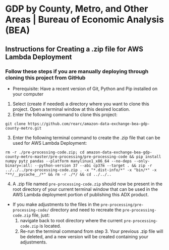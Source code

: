 # GDP by County, Metro, and Other Areas | Bureau of Economic Analysis (BEA)

## Instructions for Creating a .zip file for AWS Lambda Deployment
### Follow these steps if you are manually deploying through cloning this project from GitHub

- Prerequisite: Have a recent version of Git, Python and Pip installed on your computer

1. Select (create if needed) a directory where you want to clone this project. Open a terminal window at this desired location.
2. Enter the following command to clone this project:
```
git clone https://github.com/rearc/amazon-data-exchange-bea-gdp-county-metro.git
```
3. Enter the following terminal command to create the .zip file that can be used for AWS Lambda Deployment:
```
rm -r ./pre-processing-code.zip; cd amazon-data-exchange-bea-gdp-county-metro-master/pre-processing/pre-processing-code && pip install numpy pytz pandas --platform manylinux1_x86_64 --no-deps --only-binary=:all: --python-version 37 --abi cp37m --target . && zip -r ../../../pre-processing-code.zip . -x "*.dist-info/*" -x "bin/*" -x "**/__pycache__/*" && rm -r ./*/ && cd ../../..
```
4. A .zip file named ``pre-processing-code.zip`` should now be present in the root directory of your current terminal window that can be used in the AWS Lambda deployment portion of publishing this ADX product.

- If you make adjustments to the files in the ``pre-processing/pre-processing-code/`` directory and need to recreate the ``pre-processing-code.zip`` file, just: 
    1. navigate back to root directory where the current ``pre-processing-code.zip`` is located.
    2. Re-run the terminal command from step 3. Your previous .zip file will be deleted, and a new version will be created containing your adjustments.